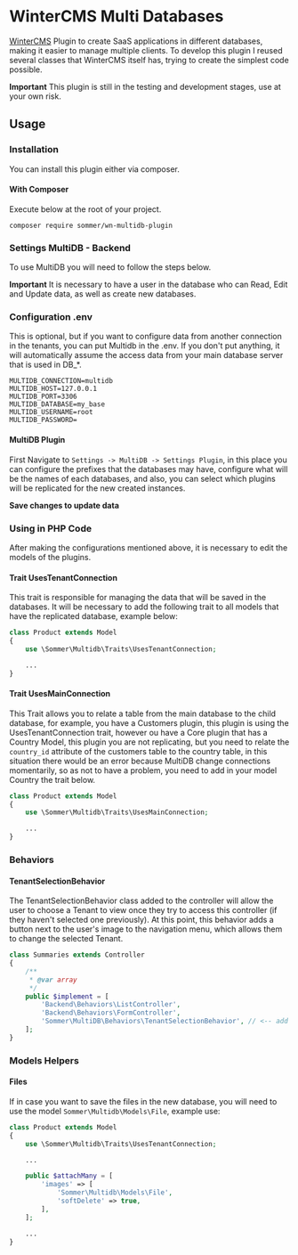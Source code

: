 # WinterCMS Multi Databases

[WinterCMS](http://wintercms.com/) Plugin to create SaaS applications in different databases, making it easier to manage multiple clients.
To develop this plugin I reused several classes that WinterCMS itself has, trying to create the simplest code possible.

**Important**
This plugin is still in the testing and development stages, use at your own risk.

## Usage
### Installation
You can install this plugin either via composer.

#### With Composer
Execute below at the root of your project.
```
composer require sommer/wn-multidb-plugin
```

### Settings MultiDB - Backend
To use MultiDB you will need to follow the steps below.

**Important**
It is necessary to have a user in the database who can Read, Edit and Update data, as well as create new databases.

### Configuration .env
This is optional, but if you want to configure data from another connection in the tenants, you can put Multidb in the .env. If you don't put anything, it will automatically assume the access data from your main database server that is used in DB_*.

```
MULTIDB_CONNECTION=multidb
MULTIDB_HOST=127.0.0.1
MULTIDB_PORT=3306
MULTIDB_DATABASE=my_base
MULTIDB_USERNAME=root
MULTIDB_PASSWORD=
```

#### MultiDB Plugin
First Navigate to `Settings -> MultiDB -> Settings Plugin`, in this place you can configure the prefixes that the databases may have, configure what will be the names of each databases, and also, you can select which plugins will be replicated for the new created instances.

**Save changes to update data**

### Using in PHP Code
After making the configurations mentioned above, it is necessary to edit the models of the plugins.

#### Trait UsesTenantConnection
This trait is responsible for managing the data that will be saved in the databases. It will be necessary to add the following trait to all models that have the replicated database, example below:

```php
class Product extends Model
{
	use \Sommer\Multidb\Traits\UsesTenantConnection;

	...
}
```
#### Trait UsesMainConnection
This Trait allows you to relate a table from the main database to the child database, for example, you have a Customers plugin, this plugin is using the UsesTenantConnection trait, however ou have a Core plugin that has a Country Model, this plugin you are not replicating, but you need to relate the `country_id` attribute of the customers table to the country table, in this situation there would be an error because MultiDB change connections momentarily, so as not to have a problem, you need to add in your model Country the trait below.

```php
class Product extends Model
{
    use \Sommer\Multidb\Traits\UsesMainConnection;

    ...
}
```

### Behaviors
#### TenantSelectionBehavior
The TenantSelectionBehavior class added to the controller will allow the user to choose a Tenant to view once they try to access this controller (if they haven't selected one previously). At this point, this behavior adds a button next to the user's image to the navigation menu, which allows them to change the selected Tenant.

```php
class Summaries extends Controller
{
    /**
     * @var array
     */
    public $implement = [
        'Backend\Behaviors\ListController',
        'Backend\Behaviors\FormController',
        'Sommer\MultiDB\Behaviors\TenantSelectionBehavior', // <-- add this line
    ];
}
```


### Models Helpers
#### Files
If in case you want to save the files in the new database, you will need to use the model `Sommer\Multidb\Models\File`, example use:

```php
class Product extends Model
{
	use \Sommer\Multidb\Traits\UsesTenantConnection;

	...

	public $attachMany = [
        'images' => [
            'Sommer\Multidb\Models\File',
            'softDelete' => true,
        ],
    ];

    ...
}
```